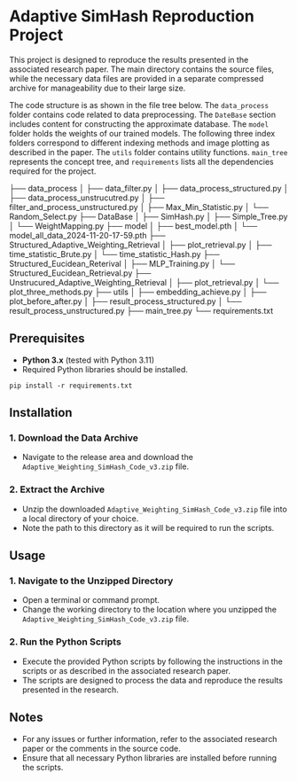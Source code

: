 # Adaptive SimHash Reproduction Project

This project is designed to reproduce the results presented in the associated research paper. The main directory contains the source files, while the necessary data files are provided in a separate compressed archive for manageability due to their large size.

The code structure is as shown in the file tree below. The `data_process` folder contains code related to data preprocessing. The `DateBase` section includes content for constructing the approximate database. The `model` folder holds the weights of our trained models. The following three index folders correspond to different indexing methods and image plotting as described in the paper. The `utils` folder contains utility functions. `main_tree` represents the concept tree, and `requirements` lists all the dependencies required for the project.

├── data_process
│   ├── data_filter.py
│   ├── data_process_structured.py
│   ├── data_process_unstrucutred.py
│   ├── filter_and_process_unstructured.py
│   ├── Max_Min_Statistic.py
│   └── Random_Select.py
├── DataBase
│   ├── SimHash.py
│   ├── Simple_Tree.py
│   └── WeightMapping.py
├── model
│   ├── best_model.pth
│   └── model_all_data_2024-11-20-17-59.pth
├── Structured_Adaptive_Weighting_Retrieval
│   ├── plot_retrieval.py
│   ├── time_statistic_Brute.py
│   └── time_statistic_Hash.py
├── Structured_Eucidean_Reterival
│   ├── MLP_Training.py
│   └── Structured_Eucidean_Retrieval.py
├── Unstrucured_Adaptive_Weighting_Retrieval
│   ├── plot_retrieval.py
│   └── plot_three_methods.py
├── utils
│   ├── embedding_achieve.py
│   ├── plot_before_after.py
│   ├── result_process_structured.py
│   └── result_process_unstructured.py
├── main_tree.py
└── requirements.txt

## Prerequisites

- **Python 3.x** (tested with Python 3.11)
- Required Python libraries should be installed. 

```
pip install -r requirements.txt
```

## Installation

### 1. Download the Data Archive

- Navigate to the release area and download the `Adaptive_Weighting_SimHash_Code_v3.zip` file.

### 2. Extract the Archive

- Unzip the downloaded `Adaptive_Weighting_SimHash_Code_v3.zip` file into a local directory of your choice.
- Note the path to this directory as it will be required to run the scripts.

## Usage

### 1. Navigate to the Unzipped Directory

- Open a terminal or command prompt.
- Change the working directory to the location where you unzipped the `Adaptive_Weighting_SimHash_Code_v3.zip` file.

### 2. Run the Python Scripts

- Execute the provided Python scripts by following the instructions in the scripts or as described in the associated research paper.
- The scripts are designed to process the data and reproduce the results presented in the research.

## Notes

- For any issues or further information, refer to the associated research paper or the comments in the source code.
- Ensure that all necessary Python libraries are installed before running the scripts.